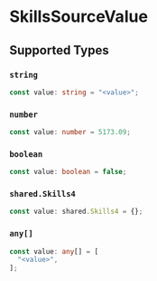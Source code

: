 # SkillsSourceValue


## Supported Types

### `string`

```typescript
const value: string = "<value>";
```

### `number`

```typescript
const value: number = 5173.09;
```

### `boolean`

```typescript
const value: boolean = false;
```

### `shared.Skills4`

```typescript
const value: shared.Skills4 = {};
```

### `any[]`

```typescript
const value: any[] = [
  "<value>",
];
```

